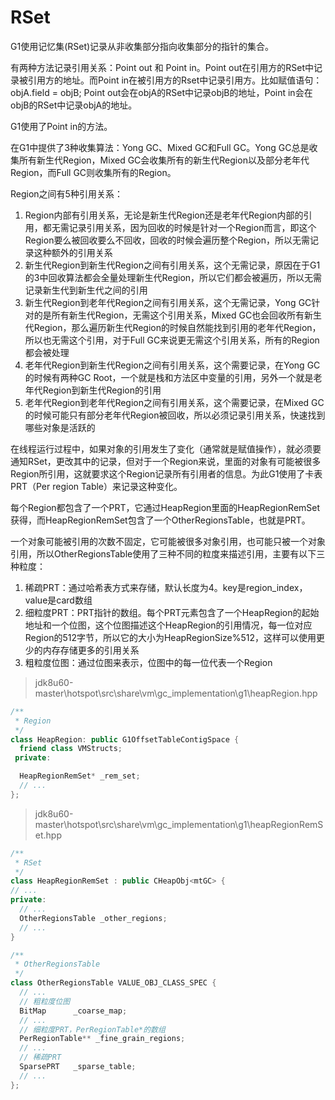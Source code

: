 # RSet

G1使用记忆集(RSet)记录从非收集部分指向收集部分的指针的集合。

有两种方法记录引用关系：Point out 和 Point in。Point out在引用方的RSet中记录被引用方的地址。而Point in在被引用方的Rset中记录引用方。比如赋值语句：objA.field = objB; Point out会在objA的RSet中记录objB的地址，Point in会在objB的RSet中记录objA的地址。

G1使用了Point in的方法。

在G1中提供了3种收集算法：Yong GC、Mixed GC和Full GC。Yong GC总是收集所有新生代Region，Mixed GC会收集所有的新生代Region以及部分老年代Region，而Full GC则收集所有的Region。

Region之间有5种引用关系：

1. Region内部有引用关系，无论是新生代Region还是老年代Region内部的引用，都无需记录引用关系，因为回收的时候是针对一个Region而言，即这个Region要么被回收要么不回收，回收的时候会遍历整个Region，所以无需记录这种额外的引用关系
2. 新生代Region到新生代Region之间有引用关系，这个无需记录，原因在于G1的3中回收算法都会全量处理新生代Region，所以它们都会被遍历，所以无需记录新生代到新生代之间的引用
3. 新生代Region到老年代Region之间有引用关系，这个无需记录，Yong GC针对的是所有新生代Region，无需这个引用关系，Mixed GC也会回收所有新生代Region，那么遍历新生代Region的时候自然能找到引用的老年代Region，所以也无需这个引用，对于Full GC来说更无需这个引用关系，所有的Region都会被处理
4. 老年代Region到新生代Region之间有引用关系，这个需要记录，在Yong GC的时候有两种GC Root，一个就是栈和方法区中变量的引用，另外一个就是老年代Region到新生代Region的引用
5. 老年代Region到老年代Region之间有引用关系，这个需要记录，在Mixed GC的时候可能只有部分老年代Region被回收，所以必须记录引用关系，快速找到哪些对象是活跃的

在线程运行过程中，如果对象的引用发生了变化（通常就是赋值操作），就必须要通知RSet，更改其中的记录，但对于一个Region来说，里面的对象有可能被很多Region所引用，这就要求这个Region记录所有引用者的信息。为此G1使用了卡表PRT（Per region Table）来记录这种变化。

每个Region都包含了一个PRT，它通过HeapRegion里面的HeapRegionRemSet获得，而HeapRegionRemSet包含了一个OtherRegionsTable，也就是PRT。

一个对象可能被引用的次数不固定，它可能被很多对象引用，也可能只被一个对象引用，所以OtherRegionsTable使用了三种不同的粒度来描述引用，主要有以下三种粒度：

1. 稀疏PRT：通过哈希表方式来存储，默认长度为4。key是region_index，value是card数组
2. 细粒度PRT：PRT指针的数组。每个PRT元素包含了一个HeapRegion的起始地址和一个位图，这个位图描述这个HeapRegion的引用情况，每一位对应Region的512字节，所以它的大小为HeapRegionSize%512，这样可以使用更少的内存存储更多的引用关系
3. 粗粒度位图：通过位图来表示，位图中的每一位代表一个Region

> jdk8u60-master\hotspot\src\share\vm\gc_implementation\g1\heapRegion.hpp

```cpp
/**
 * Region
 */
class HeapRegion: public G1OffsetTableContigSpace {
  friend class VMStructs;
 private:

  HeapRegionRemSet* _rem_set;
  // ...
};
```

> jdk8u60-master\hotspot\src\share\vm\gc_implementation\g1\heapRegionRemSet.hpp

```cpp
/**
 * RSet
 */
class HeapRegionRemSet : public CHeapObj<mtGC> {
// ...
private:
  // ...
  OtherRegionsTable _other_regions;
  // ...
}

/**
 * OtherRegionsTable
 */
class OtherRegionsTable VALUE_OBJ_CLASS_SPEC {
  // ...
  // 粗粒度位图
  BitMap      _coarse_map;
  // ...
  // 细粒度PRT，PerRegionTable*的数组
  PerRegionTable** _fine_grain_regions;
  // ...
  // 稀疏PRT
  SparsePRT   _sparse_table;
  // ...
};
```
